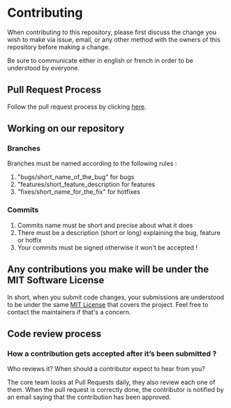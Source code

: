 # Contributing

When contributing to this repository, please first discuss the change you wish to make via issue,
email, or any other method with the owners of this repository before making a change.

Be sure to communicate either in english or french in order to be understood by everyone.


## Pull Request Process

Follow the pull request process by clicking [here](PULL_REQUEST.md).


## Working on our repository

### Branches

Branches must be named according to the following rules :

1. "bugs/short_name_of_the_bug" for bugs
2. "features/short_feature_description for features
3. "fixes/short_name_for_the_fix" for hotfixes

### Commits

1. Commits name must be short and precise about what it does
2. There must be a description (short or long) explaining the bug, feature or hotfix
3. Your commits must be signed otherwise it won't be accepted
!
  
## Any contributions you make will be under the MIT Software License

In short, when you submit code changes, your submissions are understood to be under the same [MIT License](https://choosealicense.com/licenses/mit/) that covers the project.
Feel free to contact the maintainers if that's a concern.


## Code review process

### How a contribution gets accepted after it’s been submitted ?

Who reviews it? When should a contributor expect to hear from you?

The core team looks at Pull Requests daily, they also review each one of them.
When the pull request is correctly done, the contributor is notified by an email saying that the contribution has been approved.

